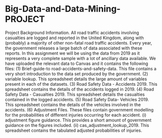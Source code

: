 # Big-Data-and-Data-Mining-PROJECT

Project Background Information.
All road traffic accidents involving casualties are logged and reported in the United Kingdom, along 
with (probably) a majority of other non-fatal road traffic accidents. Every year, the government 
releases a large batch of data associated with these reports. In this assignment we will be using the data 
from 2019 as it represents a very complete sample with a lot of ancillary data available. We have 
uploaded the relevant data to Canvas and it contains the following files:
(1) Brief-guide-to road-accidents-and-safety-data. This file contains a very short introduction 
to the data set produced by the government.
(2) variable lookup. This spreadsheet details the large amount of variables present in each of the 
datasets. 
(3) Road Safety Data - Accidents 2019. This spreadsheet contains the details of the accidents 
logged in 2019.
(4) Road Safety Data - Casualties 2019. This spreadsheet details the casualties contained in the 
logged accidents.
(5) Road Safety Data- Vehicles 2019. This spreadsheet contains the details of the vehicles 
involved in the accidents. 
(6) Adjustment Files. These files contain government modelling for the probabilities of different 
injuries occurring for each accident.
(i) adjustment figure guidance. This provides a short amount of government 
guidance on the figures included. 
(ii) cas_adjustment_lookup_2019. This spreadsheet contains the tabulated 
adjusted probabilities of injuries. 

